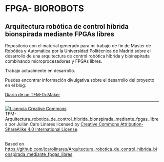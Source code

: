# FPGA- BIOROBOTS

## Arquitectura robótica de control híbrida bionspirada mediante FPGAs libres

Repositorio con el material generado para mi trabajo de fin de Master de Robótica y Automática por la Universidad Politécnica de Madrid sobre el desarrollo de una arquitectura de control robótica híbrida y bioinspirada combinando microprocesadores y FPGAs libres.

Trabajo actualmente en desarrollo.

Puedes encontrar información divulgativa sobre el desarrollo del proyecto en el blog:

<a href="http://drmaker.es/category/tfm/">Diario de un TFM-Dr.Maker</a>

***

<a rel="license" href="http://creativecommons.org/licenses/by-sa/4.0/"><img alt="Licencia Creative Commons" style="border-width:0" src="https://i.creativecommons.org/l/by-sa/4.0/88x31.png" /></a><br /><span xmlns:dct="http://purl.org/dc/terms/" property="dct:title">TFM-Arquitectura_robotica_de_control_hibrida_bionspirada_mediante_fpgas_libres</span> por <span xmlns:cc="http://creativecommons.org/ns#" property="cc:attributionName">Julián Caro Linares</span> licensed by <a rel="license" href="http://creativecommons.org/licenses/by-sa/4.0/">Creative Commons Attribution-ShareAlike 4.0 International License</a>.<br /><br />

Based on <a xmlns:dct="http://purl.org/dc/terms/" href="https://github.com/jcarolinares/TFM-Arquitectura_robotica_de_control_hibrida_bionspirada_mediante_fpgas_libres" rel="dct:source">https://github.com/jcarolinares/Arquitectura_robotica_de_control_hibrida_bionspirada_mediante_fpgas_libres</a>
